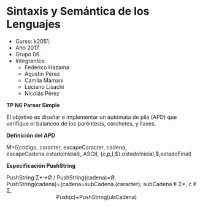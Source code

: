 # Sintaxis y Semántica de los Lenguajes
- Curso: k2051.
- Año 2017.
- Grupo 06.
- Integrantes:
  - Federico Hazama
  - Agustin Pérez
  - Camila Mamani
  - Luciano Lisachi
  - Nicolás Pérez
  
 **TP N6 Parser Simple**
<p>El objetivo es diseñar e implementar un autómata de pila (APD) que verifique el
balanceo de los paréntesis, corchetes, y llaves.</p>

**Definición del APD**
<p> M=({codigo, caracter, escapeCaracter, cadena, escapeCadena,estadoInicial}, ASCII, {c,p,l,$},estadoInicial,$,estadoFinal)</p>
  
**Especificación PushString**
<p>PushString:Σ*->Ø / PushString(cadena)=Ø,<br/>
PushString(cadena)={cadena=subCadena.(caracter); subCadena € Σ*, c € Σ,<br/>
&emsp;&emsp;&emsp;&emsp;&emsp;&emsp;&emsp;&emsp;&emsp; Push(c)+PushString(ubCadena)
</p>
